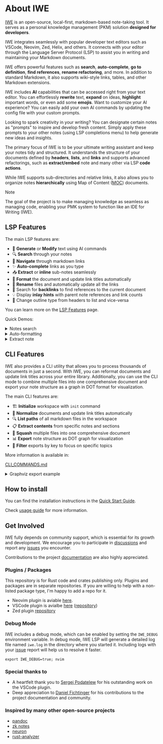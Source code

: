 # About IWE

[IWE](https://iwe.md) is an open-source, local-first, markdown-based note-taking tool. It serves as a personal knowledge management (PKM) solution **designed for developers**.

IWE integrates seamlessly with popular developer text editors such as VSCode, Neovim, Zed, Helix, and others. It connects with your editor through the Language Server Protocol (LSP) to assist you in writing and maintaining your Markdown documents.

IWE offers powerful features such as **search**, **auto-complete**, **go to definition**, **find references**, **rename refactoring**, and more. In addition to standard Markdown, it also supports wiki-style links, tables, and other Markdown extensions.

IWE includes **AI** capabilities that can be accessed right from your text editor. You can effortlessly **rewrite** text, **expand** on ideas, **highlight** important words, or even add some **emojis**. Want to customize your AI experience? You can easily add your own AI commands by updating the config file with your custom prompts.

Looking to spark creativity in your writing? You can designate certain notes as "prompts" to inspire and develop fresh content. Simply apply these prompts to your other notes (using LSP completions menu) to help generate new ideas and insights.

The primary focus of IWE is to be your ultimate writing assistant and keep your notes tidy and structured. It understands the structure of your documents defined by **headers**, **lists**, and **links** and supports advanced refactorings, such as **extract/embed** note and many other via LSP **code actions**.

While IWE supports sub-directories and relative links, it also allows you to organize notes **hierarchically** using Map of Content ([MOC](https://github.com/iwe-org/iwe/wiki/Map-of-content)) documents.

> [!NOTE]
>
> The goal of the project is to make managing knowledge as seamless as managing code, enabling your PMK system to function like an IDE for Writing (IWE).

## LSP Features

The main LSP features are:

- 🤖 **Generate** or **Modify** text using AI commands
- 🔍 **Search** through your notes
- 🧭 **Navigate** through markdown links
- ✨ **Auto-complete** links as you type
- 📥 **Extract** or **inline** sub-notes seamlessly
- 📝 **Format** the document and update link titles automatically
- 🔄 **Rename** files and automatically update all the links
- 🔗 Search for **backlinks** to find references to the current document
- 💡 Display **inlay hints** with parent note references and link counts
- 🔹 Change outline type from headers to list and vice-versa

You can learn more on the [LSP Features](https://github.com/iwe-org/iwe/wiki/LSP-features) page.

Quick Demos:

<details>
<summary>Notes search</summary>

![Demo](https://iwe.md/images/search.gif)

</details>

<details>
<summary>Auto-formatting</summary>

![Demo](https://iwe.md/images/normalization.gif)

</details>

<details>
<summary>Extract note</summary>

![Demo](https://iwe.md/images/extract.gif)

</details>

## CLI Features

IWE also provides a CLI utility that allows you to process thousands of documents in just a second. With IWE, you can reformat documents and update link titles across your entire library. Additionally, you can use the CLI mode to combine multiple files into one comprehensive document and export your note structure as a graph in DOT format for visualization.

The main CLI features are:

- 🏗️ **Initialize** workspace with `init` command
- 📝 **Normalize** documents and update link titles automatically
- 🔍 **List paths** of all markdown files in the workspace
- 📋 **Extract contents** from specific notes and sections
- 🔗 **Squash** multiple files into one comprehensive document
- 📊 **Export** note structure as DOT graph for visualization
- 🎯 **Filter** exports by key to focus on specific topics

More information is available in:

[CLI_COMMANDS.md](CLI_COMMANDS.md)

<details>
<summary>Graphviz export example</summary>

![Graphviz Example](graphviz.png)

</details>

## How to install

You can find the installation instructions in the [Quick Start Guide](https://iwe.md/quick-start).

Check [usage guide](https://github.com/iwe-org/iwe/wiki/Usage) for more information.

## Get Involved

IWE fully depends on community support, which is essential for its growth and development. We encourage you to participate in [discussions](https://github.com/iwe-org/iwe/discussions) and report any [issues](https://github.com/iwe-org/iwe/issues) you encounter.

Contributions to the project [documentation](https://github.com/iwe-org/iwe/wiki) are also highly appreciated.

### Plugins / Packages

This repository is for Rust code and crates publishing only. Plugins and packages are in separate repositories. If you are willing to help with a non-listed package type, I'm happy to add a repo for it.

- Neovim plugin is aviable [here](https://github.com/iwe-org/iwe.nvim).
- VSCode plugin is avialbe [here](https://marketplace.visualstudio.com/items?itemName=IWE.iwe) ([repository](https://github.com/iwe-org/vscode-iwe))
- Zed plugin [repository](https://github.com/iwe-org/zed-iwe)

### Debug Mode

IWE includes a debug mode, which can be enabled by setting the `IWE_DEBUG` environment variable. In debug mode, IWE LSP will generate a detailed log file named `iwe.log` in the directory where you started it. Including logs with your [issue](https://github.com/iwe-org/iwe/issues) report will help us to resolve it faster.

```
export IWE_DEBUG=true; nvim
```

### Special thanks to

- A heartfelt thank you to [Sergej Podatelew](https://github.com/spodatelev) for his outstanding work on the VSCode plugin.
- Deep appreciation to [Daniel Fichtinger](https://github.com/ficcdaf) for his contributions to the project documentation and community.

### Inspired by many other open-source projects

- [pandoc](https://pandoc.org)
- [zk notes](https://github.com/zk-org/zk)
- [neuron](https://github.com/srid/neuron)
- [rust-analyzer](https://rust-analyzer.github.io)
